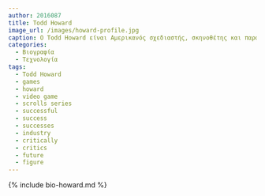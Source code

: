 ```yaml
---
author: 2016087
title: Todd Howard
image_url: /images/howard-profile.jpg
caption: Ο Todd Howard είναι Αμερικανός σχεδιαστής, σκηνοθέτης και παραγωγός βιντεοπαιχνιδιών, ο οποίος είναι περισσότερο γνωστός για τη δουλειά του στα Bethesda Game Studios. Έχει συμμετάσχει στην ανάπτυξη πολλών βιντεοπαιχνιδιών που έχουν αναγνωριστεί από τους κριτικούς και είναι εμπορικά επιτυχημένα, όπως η σειρά The Elder Scrolls και η σειρά Fallout. 
categories:
  - Βιογραφία 
  - Τεχνολογία
tags:
  - Todd Howard 
  - games
  - howard
  - video game
  - scrolls series
  - successful
  - success
  - successes
  - industry
  - critically
  - critics
  - future
  - figure
---
```


{% include bio-howard.md %}
